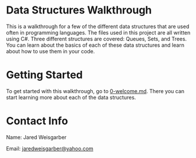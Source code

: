 # Data Structures Walkthrough
This is a walkthrough for a few of the different data structures that are used often in programming languages. The files used in
this project are all written using C#. Three different structures are covered: Queues, Sets, and Trees. You can learn about the
basics of each of these data structures and learn about how to use them in your code.

# Getting Started
To get started with this walkthrough, go to [0-welcome.md](0-welcome.md). There you can start learning more about each of the data structures.

# Contact Info
Name: Jared Weisgarber

Email: jaredweisgarber@yahoo.com
